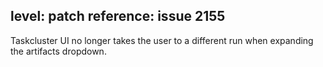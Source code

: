 level: patch
reference: issue 2155
---
Taskcluster UI no longer takes the user to a different run when expanding the artifacts dropdown.
